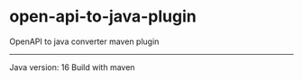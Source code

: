 # open-api-to-java-plugin
OpenAPI to java converter maven plugin

---

Java version: 16
Build with maven
